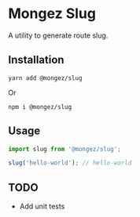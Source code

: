 # Mongez Slug

A utility to generate route slug.

## Installation

`yarn add @mongez/slug`

Or

`npm i @mongez/slug`

## Usage

```js
import slug from '@mongez/slug';

slug('hello-world'); // hello-world
```

## TODO

- Add unit tests
